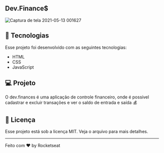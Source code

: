 ## Dev.Finance$
![Captura de tela 2021-05-13 001627](https://user-images.githubusercontent.com/57048555/118074412-3b7c7800-b384-11eb-9a78-3216f0cbd353.jpg)


## 🚀 Tecnologias
Esse projeto foi desenvolvido com as seguintes tecnologias:

- HTML
- CSS
- JavaScript

## 💻 Projeto

O dev.finances é uma aplicação de controle financeiro, onde é possível cadastrar e excluir transações e ver o saldo de entrada e saída 💰

## :memo: Licença

Esse projeto está sob a licença MIT. Veja o arquivo para mais detalhes.

---

Feito com ♥ by Rocketseat
